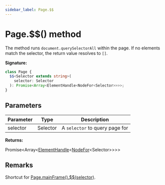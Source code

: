 ```yaml
---
sidebar_label: Page.$$
---
```


# Page.$$() method

The method runs `document.querySelectorAll` within the page. If no elements
match the selector, the return value resolves to `[]`.

**Signature:**

```typescript
class Page {
  $$<Selector extends string>(
    selector: Selector
  ): Promise<Array<ElementHandle<NodeFor<Selector>>>>;
}
```

## Parameters

| Parameter | Type     | Description                               |
| --------- | -------- | ----------------------------------------- |
| selector  | Selector | A <code>selector</code> to query page for |

**Returns:**

Promise&lt;Array&lt;[ElementHandle](./puppeteer.elementhandle.md)&lt;[NodeFor](./puppeteer.nodefor.md)&lt;Selector&gt;&gt;&gt;&gt;

## Remarks

Shortcut for [Page.mainFrame().$$(selector)](./puppeteer.frame.__.md).
